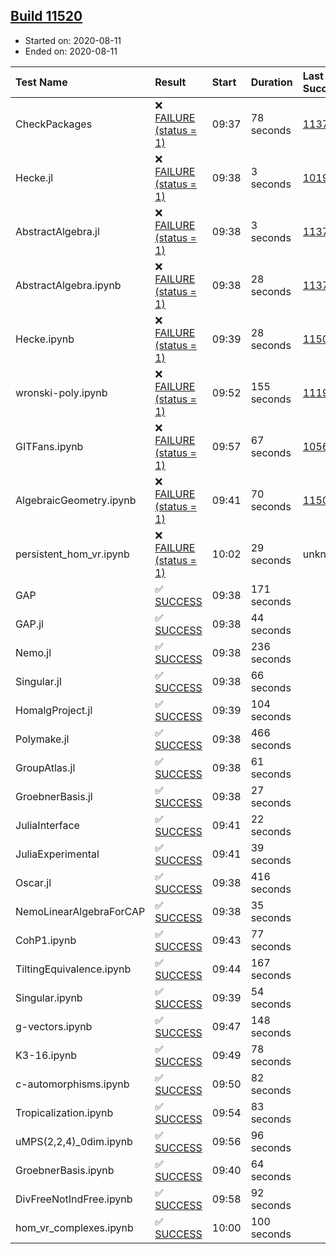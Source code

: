 ## [Build 11520](https://oscarci.mathematik.uni-kl.de/job/oscar/11520/)

* Started on: 2020-08-11
* Ended on: 2020-08-11

| Test Name    | Result | Start | Duration | Last Success | First Failure |
|:-------------|:-------|:------|:---------|:-------------|:--------------|
| CheckPackages | ❌ [FAILURE (status = 1)](https://oscarci.mathematik.uni-kl.de/job/oscar/11520/artifact/logs/build-11520/CheckPackages.log) | 09:37 | 78 seconds | [11376](https://oscarci.mathematik.uni-kl.de/job/oscar/11376/) | [11377](https://oscarci.mathematik.uni-kl.de/job/oscar/11377/) |
| Hecke.jl | ❌ [FAILURE (status = 1)](https://oscarci.mathematik.uni-kl.de/job/oscar/11520/artifact/logs/build-11520/Hecke.jl.log) | 09:38 | 3 seconds | [10197](https://oscarci.mathematik.uni-kl.de/job/oscar/10197/) | [10198](https://oscarci.mathematik.uni-kl.de/job/oscar/10198/) |
| AbstractAlgebra.jl | ❌ [FAILURE (status = 1)](https://oscarci.mathematik.uni-kl.de/job/oscar/11520/artifact/logs/build-11520/AbstractAlgebra.jl.log) | 09:38 | 3 seconds | [11376](https://oscarci.mathematik.uni-kl.de/job/oscar/11376/) | [11377](https://oscarci.mathematik.uni-kl.de/job/oscar/11377/) |
| AbstractAlgebra.ipynb | ❌ [FAILURE (status = 1)](https://oscarci.mathematik.uni-kl.de/job/oscar/11520/artifact/logs/build-11520/AbstractAlgebra.ipynb.log) | 09:38 | 28 seconds | [11376](https://oscarci.mathematik.uni-kl.de/job/oscar/11376/) | [11377](https://oscarci.mathematik.uni-kl.de/job/oscar/11377/) |
| Hecke.ipynb | ❌ [FAILURE (status = 1)](https://oscarci.mathematik.uni-kl.de/job/oscar/11520/artifact/logs/build-11520/Hecke.ipynb.log) | 09:39 | 28 seconds | [11500](https://oscarci.mathematik.uni-kl.de/job/oscar/11500/) | [11501](https://oscarci.mathematik.uni-kl.de/job/oscar/11501/) |
| wronski-poly.ipynb | ❌ [FAILURE (status = 1)](https://oscarci.mathematik.uni-kl.de/job/oscar/11520/artifact/logs/build-11520/wronski-poly.ipynb.log) | 09:52 | 155 seconds | [11192](https://oscarci.mathematik.uni-kl.de/job/oscar/11192/) | [11193](https://oscarci.mathematik.uni-kl.de/job/oscar/11193/) |
| GITFans.ipynb | ❌ [FAILURE (status = 1)](https://oscarci.mathematik.uni-kl.de/job/oscar/11520/artifact/logs/build-11520/GITFans.ipynb.log) | 09:57 | 67 seconds | [10566](https://oscarci.mathematik.uni-kl.de/job/oscar/10566/) | [10567](https://oscarci.mathematik.uni-kl.de/job/oscar/10567/) |
| AlgebraicGeometry.ipynb | ❌ [FAILURE (status = 1)](https://oscarci.mathematik.uni-kl.de/job/oscar/11520/artifact/logs/build-11520/AlgebraicGeometry.ipynb.log) | 09:41 | 70 seconds | [11500](https://oscarci.mathematik.uni-kl.de/job/oscar/11500/) | [11501](https://oscarci.mathematik.uni-kl.de/job/oscar/11501/) |
| persistent_hom_vr.ipynb | ❌ [FAILURE (status = 1)](https://oscarci.mathematik.uni-kl.de/job/oscar/11520/artifact/logs/build-11520/persistent_hom_vr.ipynb.log) | 10:02 | 29 seconds | unknown | unknown |
| GAP | ✅ [SUCCESS](https://oscarci.mathematik.uni-kl.de/job/oscar/11520/artifact/logs/build-11520/GAP.log) | 09:38 | 171 seconds |  |  |
| GAP.jl | ✅ [SUCCESS](https://oscarci.mathematik.uni-kl.de/job/oscar/11520/artifact/logs/build-11520/GAP.jl.log) | 09:38 | 44 seconds |  |  |
| Nemo.jl | ✅ [SUCCESS](https://oscarci.mathematik.uni-kl.de/job/oscar/11520/artifact/logs/build-11520/Nemo.jl.log) | 09:38 | 236 seconds |  |  |
| Singular.jl | ✅ [SUCCESS](https://oscarci.mathematik.uni-kl.de/job/oscar/11520/artifact/logs/build-11520/Singular.jl.log) | 09:38 | 66 seconds |  |  |
| HomalgProject.jl | ✅ [SUCCESS](https://oscarci.mathematik.uni-kl.de/job/oscar/11520/artifact/logs/build-11520/HomalgProject.jl.log) | 09:39 | 104 seconds |  |  |
| Polymake.jl | ✅ [SUCCESS](https://oscarci.mathematik.uni-kl.de/job/oscar/11520/artifact/logs/build-11520/Polymake.jl.log) | 09:38 | 466 seconds |  |  |
| GroupAtlas.jl | ✅ [SUCCESS](https://oscarci.mathematik.uni-kl.de/job/oscar/11520/artifact/logs/build-11520/GroupAtlas.jl.log) | 09:38 | 61 seconds |  |  |
| GroebnerBasis.jl | ✅ [SUCCESS](https://oscarci.mathematik.uni-kl.de/job/oscar/11520/artifact/logs/build-11520/GroebnerBasis.jl.log) | 09:38 | 27 seconds |  |  |
| JuliaInterface | ✅ [SUCCESS](https://oscarci.mathematik.uni-kl.de/job/oscar/11520/artifact/logs/build-11520/JuliaInterface.log) | 09:41 | 22 seconds |  |  |
| JuliaExperimental | ✅ [SUCCESS](https://oscarci.mathematik.uni-kl.de/job/oscar/11520/artifact/logs/build-11520/JuliaExperimental.log) | 09:41 | 39 seconds |  |  |
| Oscar.jl | ✅ [SUCCESS](https://oscarci.mathematik.uni-kl.de/job/oscar/11520/artifact/logs/build-11520/Oscar.jl.log) | 09:38 | 416 seconds |  |  |
| NemoLinearAlgebraForCAP | ✅ [SUCCESS](https://oscarci.mathematik.uni-kl.de/job/oscar/11520/artifact/logs/build-11520/NemoLinearAlgebraForCAP.log) | 09:38 | 35 seconds |  |  |
| CohP1.ipynb | ✅ [SUCCESS](https://oscarci.mathematik.uni-kl.de/job/oscar/11520/artifact/logs/build-11520/CohP1.ipynb.log) | 09:43 | 77 seconds |  |  |
| TiltingEquivalence.ipynb | ✅ [SUCCESS](https://oscarci.mathematik.uni-kl.de/job/oscar/11520/artifact/logs/build-11520/TiltingEquivalence.ipynb.log) | 09:44 | 167 seconds |  |  |
| Singular.ipynb | ✅ [SUCCESS](https://oscarci.mathematik.uni-kl.de/job/oscar/11520/artifact/logs/build-11520/Singular.ipynb.log) | 09:39 | 54 seconds |  |  |
| g-vectors.ipynb | ✅ [SUCCESS](https://oscarci.mathematik.uni-kl.de/job/oscar/11520/artifact/logs/build-11520/g-vectors.ipynb.log) | 09:47 | 148 seconds |  |  |
| K3-16.ipynb | ✅ [SUCCESS](https://oscarci.mathematik.uni-kl.de/job/oscar/11520/artifact/logs/build-11520/K3-16.ipynb.log) | 09:49 | 78 seconds |  |  |
| c-automorphisms.ipynb | ✅ [SUCCESS](https://oscarci.mathematik.uni-kl.de/job/oscar/11520/artifact/logs/build-11520/c-automorphisms.ipynb.log) | 09:50 | 82 seconds |  |  |
| Tropicalization.ipynb | ✅ [SUCCESS](https://oscarci.mathematik.uni-kl.de/job/oscar/11520/artifact/logs/build-11520/Tropicalization.ipynb.log) | 09:54 | 83 seconds |  |  |
| uMPS(2,2,4)_0dim.ipynb | ✅ [SUCCESS](https://oscarci.mathematik.uni-kl.de/job/oscar/11520/artifact/logs/build-11520/uMPS-2-2-4-_0dim.ipynb.log) | 09:56 | 96 seconds |  |  |
| GroebnerBasis.ipynb | ✅ [SUCCESS](https://oscarci.mathematik.uni-kl.de/job/oscar/11520/artifact/logs/build-11520/GroebnerBasis.ipynb.log) | 09:40 | 64 seconds |  |  |
| DivFreeNotIndFree.ipynb | ✅ [SUCCESS](https://oscarci.mathematik.uni-kl.de/job/oscar/11520/artifact/logs/build-11520/DivFreeNotIndFree.ipynb.log) | 09:58 | 92 seconds |  |  |
| hom_vr_complexes.ipynb | ✅ [SUCCESS](https://oscarci.mathematik.uni-kl.de/job/oscar/11520/artifact/logs/build-11520/hom_vr_complexes.ipynb.log) | 10:00 | 100 seconds |  |  |
